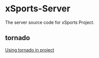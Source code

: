 # xSports-Server
The server source code for xSports Project.

## tornado

[Using tornado in project](http://www.cnblogs.com/cwgk/p/4564517.html)
